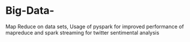 # Big-Data-
Map Reduce on data sets, Usage of pyspark for improved performance of mapreduce and spark streaming for twitter sentimental analysis
